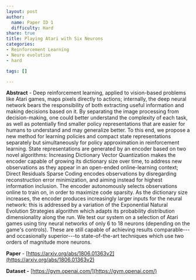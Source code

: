 ```yaml
---
layout: post
author:
  name: Paper ID 1
  difficulty: Hard
share: true
title: Playing Atari with Six Neurons
categories:
- Reinforcement Learning
- Neuro evolution
- hard

tags: []

---
```

**Abstract** - Deep reinforcement learning, applied to vision-based problems like Atari games, maps pixels directly to actions; internally, the deep neural network bears the responsibility of both extracting useful information and making decisions based on it. By separating the image processing from decision-making, one could better understand the complexity of each task, as well as potentially find smaller policy representations that are easier for humans to understand and may generalize better. To this end, we propose a new method for learning policies and compact state representations separately but simultaneously for policy approximation in reinforcement learning. State representations are generated by an encoder based on two novel algorithms: Increasing Dictionary Vector Quantization makes the encoder capable of growing its dictionary size over time, to address new observations as they appear in an open-ended online-learning context; Direct Residuals Sparse Coding encodes observations by disregarding reconstruction error minimization, and aiming instead for highest information inclusion. The encoder autonomously selects observations online to train on, in order to maximize code sparsity. As the dictionary size increases, the encoder produces increasingly larger inputs for the neural network: this is addressed by a variation of the Exponential Natural Evolution Strategies algorithm which adapts its probability distribution dimensionality along the run. We test our system on a selection of Atari games using tiny neural networks of only 6 to 18 neurons (depending on the game's controls). These are still capable of achieving results comparable---and occasionally superior---to state-of-the-art techniques which use two orders of magnitude more neurons.

**Paper** - [https://arxiv.org/abs/1806.01363v2](https://arxiv.org/abs/1806.01363v2)

**Dataset -** [https://gym.openai.com/](https://gym.openai.com/)
    